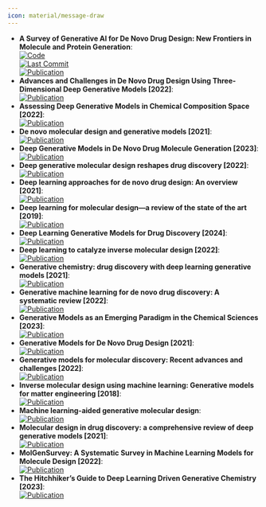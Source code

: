 ```yaml
---
icon: material/message-draw
---
```


- **A Survey of Generative AI for De Novo Drug Design: New Frontiers in Molecule and Protein Generation**:   
	[![Code](https://img.shields.io/github/stars/gersteinlab/GenAI4Drug?style=for-the-badge&logo=github)](https://github.com/gersteinlab/GenAI4Drug)  
	[![Last Commit](https://img.shields.io/github/last-commit/gersteinlab/GenAI4Drug?style=for-the-badge&logo=github)](https://github.com/gersteinlab/GenAI4Drug)  
	[![Publication](https://img.shields.io/badge/Publication-Citations:0-blue?style=for-the-badge&logo=bookstack)](https://doi.org/10.48550/arXiv.2402.08703)  
- **Advances and Challenges in De Novo Drug Design Using Three-Dimensional Deep Generative Models [2022]**:   
	[![Publication](https://img.shields.io/badge/Publication-Citations:35-blue?style=for-the-badge&logo=bookstack)](https://doi.org/10.1021/acs.jcim.2c00042)  
- **Assessing Deep Generative Models in Chemical Composition Space [2022]**:   
	[![Publication](https://img.shields.io/badge/Publication-Citations:13-blue?style=for-the-badge&logo=bookstack)](https://doi.org/10.1021/acs.chemmater.2c01860)  
- **De novo molecular design and generative models [2021]**:   
	[![Publication](https://img.shields.io/badge/Publication-Citations:147-blue?style=for-the-badge&logo=bookstack)](https://doi.org/10.1016/j.drudis.2021.05.019)  
- **Deep Generative Models in De Novo Drug Molecule Generation [2023]**:   
	[![Publication](https://img.shields.io/badge/Publication-Citations:16-blue?style=for-the-badge&logo=bookstack)](https://doi.org/10.1021/acs.jcim.3c01496)  
- **Deep generative molecular design reshapes drug discovery [2022]**:   
	[![Publication](https://img.shields.io/badge/Publication-Citations:70-blue?style=for-the-badge&logo=bookstack)](https://doi.org/10.1016/j.xcrm.2022.100794)  
- **Deep learning approaches for de novo drug design: An overview [2021]**:   
	[![Publication](https://img.shields.io/badge/Publication-Citations:0-blue?style=for-the-badge&logo=bookstack)](https://doi.org/10.1016/j.sbi.2021.10.001)  
- **Deep learning for molecular design—a review of the state of the art [2019]**:   
	[![Publication](https://img.shields.io/badge/Publication-Citations:418-blue?style=for-the-badge&logo=bookstack)](https://doi.org/10.1039/C9ME00039A)  
- **Deep Learning Generative Models for Drug Discovery [2024]**:   
	[![Publication](https://img.shields.io/badge/Publication-Citations:1-blue?style=for-the-badge&logo=bookstack)](https://doi.org/10.1007/978-3-031-46238-2_23)  
- **Deep learning to catalyze inverse molecular design [2022]**:   
	[![Publication](https://img.shields.io/badge/Publication-Citations:17-blue?style=for-the-badge&logo=bookstack)](https://doi.org/10.1016/j.cej.2022.136669)  
- **Generative chemistry: drug discovery with deep learning generative models [2021]**:   
	[![Publication](https://img.shields.io/badge/Publication-Citations:76-blue?style=for-the-badge&logo=bookstack)](https://doi.org/10.1007/s00894-021-04674-8)  
- **Generative machine learning for de novo drug discovery: A systematic review [2022]**:   
	[![Publication](https://img.shields.io/badge/Publication-Citations:54-blue?style=for-the-badge&logo=bookstack)](https://doi.org/10.1016/j.compbiomed.2022.105403)  
- **Generative Models as an Emerging Paradigm in the Chemical Sciences [2023]**:   
	[![Publication](https://img.shields.io/badge/Publication-Citations:88-blue?style=for-the-badge&logo=bookstack)](https://doi.org/10.1021/jacs.2c13467)  
- **Generative Models for De Novo Drug Design [2021]**:   
	[![Publication](https://img.shields.io/badge/Publication-Citations:99-blue?style=for-the-badge&logo=bookstack)](https://doi.org/10.1021/acs.jmedchem.1c00927)  
- **Generative models for molecular discovery: Recent advances and challenges [2022]**:   
	[![Publication](https://img.shields.io/badge/Publication-Citations:112-blue?style=for-the-badge&logo=bookstack)](https://doi.org/10.1002/wcms.1608)  
- **Inverse molecular design using machine learning: Generative models for matter engineering [2018]**:   
	[![Publication](https://img.shields.io/badge/Publication-Citations:1177-blue?style=for-the-badge&logo=bookstack)](https://doi.org/10.1126/science.aat2663)  
- **Machine learning-aided generative molecular design**:   
	[![Publication](https://img.shields.io/badge/Publication-Citations:7-blue?style=for-the-badge&logo=bookstack)](https://doi.org/10.1038/s42256-024-00843-5)  
- **Molecular design in drug discovery: a comprehensive review of deep generative models [2021]**:   
	[![Publication](https://img.shields.io/badge/Publication-Citations:84-blue?style=for-the-badge&logo=bookstack)](https://doi.org/10.1093/bib/bbab344)  
- **MolGenSurvey: A Systematic Survey in Machine Learning Models for Molecule Design [2022]**:   
	[![Publication](https://img.shields.io/badge/Publication-Citations:0-blue?style=for-the-badge&logo=bookstack)](https://doi.org/10.48550/arXiv.2203.14500)  
- **The Hitchhiker’s Guide to Deep Learning Driven Generative Chemistry [2023]**:   
	[![Publication](https://img.shields.io/badge/Publication-Citations:10-blue?style=for-the-badge&logo=bookstack)](https://doi.org/10.1021/acsmedchemlett.3c00041)  
